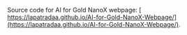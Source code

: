 Source code for AI for Gold NanoX webpage: [ https://lapatradaa.github.io/AI-for-Gold-NanoX-Webpage/](https://lapatradaa.github.io/AI-for-Gold-NanoX-Webpage/).
